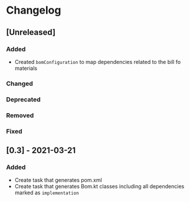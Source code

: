 # Changelog

## [Unreleased]
### Added
- Created `bomConfiguration` to map dependencies related to the bill fo materials

### Changed

### Deprecated

### Removed

### Fixed
## [0.3] - 2021-03-21
### Added
- Create task that generates pom.xml 
- Create task that generates Bom.kt classes including all dependencies marked as `implementation`

